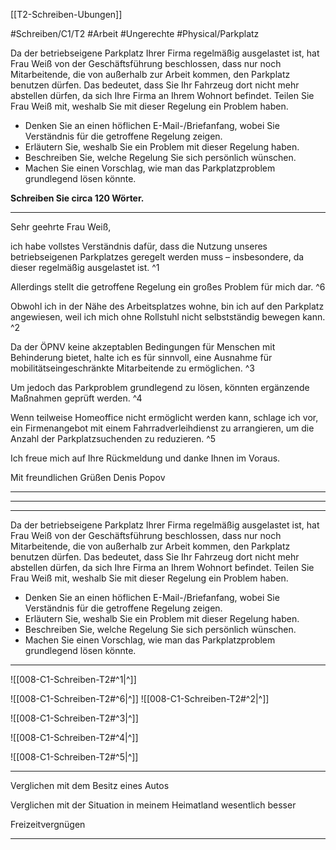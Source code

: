 [[T2-Schreiben-Ubungen]]

#Schreiben/C1/T2 #Arbeit #Ungerechte
#Physical/Parkplatz

Da der betriebseigene Parkplatz Ihrer Firma regelmäßig ausgelastet ist, hat Frau Weiß von der Geschäftsführung beschlossen, dass nur noch Mitarbeitende, die von außerhalb zur Arbeit kommen, den Parkplatz benutzen dürfen. Das bedeutet, dass Sie Ihr Fahrzeug dort nicht mehr abstellen dürfen, da sich Ihre Firma an Ihrem Wohnort befindet. Teilen Sie Frau Weiß mit, weshalb Sie mit dieser Regelung ein Problem haben.
- Denken Sie an einen höflichen E-Mail-/Briefanfang, wobei Sie Verständnis für die getroffene Regelung zeigen.  
- Erläutern Sie, weshalb Sie ein Problem mit dieser Regelung haben.  
- Beschreiben Sie, welche Regelung Sie sich persönlich wünschen.  
- Machen Sie einen Vorschlag, wie man das Parkplatzproblem grundlegend lösen könnte.

**Schreiben Sie circa 120 Wörter.**

---

Sehr geehrte Frau Weiß,

ich habe vollstes Verständnis dafür, dass die Nutzung unseres betriebseigenen Parkplatzes geregelt werden muss – insbesondere, da dieser regelmäßig ausgelastet ist. ^1


Allerdings stellt die getroffene Regelung ein großes Problem für mich dar. ^6


Obwohl ich in der Nähe des Arbeitsplatzes wohne, bin ich auf den Parkplatz angewiesen, weil ich mich ohne Rollstuhl nicht selbstständig bewegen kann. ^2


Da der ÖPNV keine akzeptablen Bedingungen für Menschen mit Behinderung bietet, halte ich es für sinnvoll, eine Ausnahme für mobilitätseingeschränkte Mitarbeitende zu ermöglichen. ^3


Um jedoch das Parkproblem grundlegend zu lösen, könnten ergänzende Maßnahmen geprüft werden. ^4


Wenn teilweise Homeoffice nicht ermöglicht werden kann, schlage ich vor, ein Firmenangebot mit einem Fahrradverleihdienst zu arrangieren, um die Anzahl der Parkplatzsuchenden zu reduzieren. ^5


Ich freue mich auf Ihre Rückmeldung und danke Ihnen im Voraus.

Mit freundlichen Grüßen
Denis Popov

---
---
---

Da der betriebseigene Parkplatz Ihrer Firma regelmäßig ausgelastet ist, hat Frau Weiß von der Geschäftsführung beschlossen, dass nur noch Mitarbeitende, die von außerhalb zur Arbeit kommen, den Parkplatz benutzen dürfen. Das bedeutet, dass Sie Ihr Fahrzeug dort nicht mehr abstellen dürfen, da sich Ihre Firma an Ihrem Wohnort befindet. Teilen Sie Frau Weiß mit, weshalb Sie mit dieser Regelung ein Problem haben.
- Denken Sie an einen höflichen E-Mail-/Briefanfang, wobei Sie Verständnis für die getroffene Regelung zeigen.  
- Erläutern Sie, weshalb Sie ein Problem mit dieser Regelung haben.  
- Beschreiben Sie, welche Regelung Sie sich persönlich wünschen.  
- Machen Sie einen Vorschlag, wie man das Parkplatzproblem grundlegend lösen könnte.

---

![[008-C1-Schreiben-T2#^1|^]]

![[008-C1-Schreiben-T2#^6|^]] 
![[008-C1-Schreiben-T2#^2|^]]

![[008-C1-Schreiben-T2#^3|^]]

![[008-C1-Schreiben-T2#^4|^]]

![[008-C1-Schreiben-T2#^5|^]] 


---


Verglichen mit dem Besitz eines Autos

Verglichen mit der Situation in meinem Heimatland wesentlich besser

Freizeitvergnügen



---